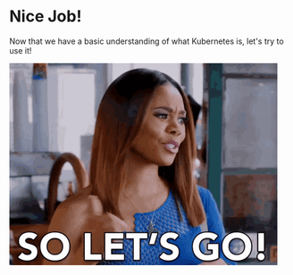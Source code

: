 # Nice Job!

Now that we have a basic understanding of what Kubernetes is, let's try to use it!

![lfg](assets/lets-go.gif)